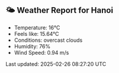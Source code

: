 <!-- WEATHER-START -->
## 🌤 Weather Report for Hanoi

- Temperature: 16°C
- Feels like: 15.64°C
- Conditions: overcast clouds
- Humidity: 76%
- Wind Speed: 0.94 m/s

Last updated: 2025-02-26 08:27:20 UTC
<!-- WEATHER-END -->
